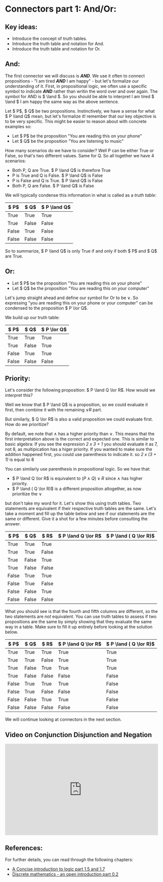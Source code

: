 # Connectors part 1: And/Or:

## Key ideas:
- Introduce the concept of truth tables.
- Introduce the truth table and notation for And.
- Introduce the truth table and notation for Or.

## And:
The first connector we will discuss is ***AND***. We use it often to connect propositions - "I am tired ***AND*** I am happy" - but let's formalize our understanding of it. First, in propositional logic, we often use a specific symbol to indicate ***AND*** rather than writin the word over and over again. The symbol for AND is $ \land $. So you should be able to interpret I am tired $ \land $ I am happy the same way as the above sentence.

Let $ P$, $ Q$ be two propositions. Instinctively, we have a sense for what $ P \land  Q$ mean, but let's formalize it! remember that our key objective is to be very specific. This might be easier to reason about with concrete examples so:
- Let $ P$ be the proposition "You are reading this on your phone"
- Let $ Q$ be the proposition "You are listening to music"

How many scenarios do we have to consider? Well P can be either True or False, so that's two different values. Same for Q. So all together we have 4 scenarios:
- Both P, Q are True. $ P \land  Q$ is therefore True
- P is True and Q is False. $ P \land  Q$ is False
- P is False and Q is True. $ P \land  Q$ is False
- Both P, Q are False. $ P \land  Q$ is False

We will typically condense this information in what is called as a *truth table*:

| $ P$ | $ Q$ | $ P \land  Q$ |
| ------------ | -------------| -------------------------|
| True | True | True |
| True | False | False | 
| False | True | False | 
| False | False | False | 

So to summarize, $ P \land  Q$ is only True if and only if both $ P$ and $ Q$ are True.

## Or:

- Let $ P$ be the proposition "You are reading this on your phone"
- Let $ Q$ be the proposition "You are reading this on your computer"

Let's jump straight ahead and define our symbol for Or to be $\lor$. So expressing  "you are reading this on your phone or your computer" can be condensed to the proposition $ P \lor  Q$. 

We build up our truth table:

| $ P$ | $ Q$ | $ P \lor  Q$ |
| ------------ | -------------| -----------------------------------|
| True | True | True |
| True | False | True | 
| False | True | True | 
| False | False | False | 

## Priority:
Let's consider the following proposition: $ P \land  Q \lor  R$. How would we interpret this?

Well we know that $ P \land  Q$ is a proposition, so we could evaluate it first, then combine it with the remaining $\lor  R$ part.

But similarly, $ Q \lor  R$ is also a valid proposition we could evaluate first. How do we prioritize? 

By default, we note that $\land$ has a higher priority than $\lor$. This means that the first interpretation above is the correct and expected one. 
This is similar to basic algebra: If you see the expression *2 x 3 + 1* you should evaluate it as 7, not 8, as multipication has a higer priority. If you wanted to make sure the addition happened first, you could use parenthesis to indicate it. so *2 x (3 + 1)* is equal to 8

You can similarly use parenthesis in propositional logic. So we have that:
- $ P \land  Q \lor  R$ is equivalent to  $( P \land  Q) \lor  R$ since $\land$ has higher priority.
-  $ P \land ( Q \lor  R)$ is a different proposition altogether, as now prioritize the $\lor$

but don't take my word for it. Let's show this using truth tables. Two statements are equivalent if their respective truth tables are the same. Let's take a moment and fill up the table below and see if our statements are the same or different. Give it a shot for a few minutes before consulting the answer.

| $ P$ | $ Q$ | $ R$ | $ P \land  Q \lor  R$ | $ P \land ( Q \lor  R)$ |
| ------------ | -------------| -----------------------------------|--|---| 
| True | True | True | | |
| True | True | False | | |
| True | False | True | | |
| True | False | False | | |
| False | True | True | | |
| False | True | False | | |
| False | False | True | | |
| False | False | False | | |

What you should see is that the fourth and fifth columns are different, so the two statements are *not* equivalent. You can use truth tables to assess if two propositions are the same by simply showing that they evaluate the same way in a table. Make sure to fill it up entirely before looking at the solution below.


| $ P$ | $ Q$ | $ R$ | $ P \land  Q \lor  R$ | $ P \land ( Q \lor  R)$ |
| ------------ | -------------| -----------------------------------|--|---| 
| True | True | True | True| True |
| True | True | False | True | True |
| True | False | True | True | True |
| True | False | False | False | False |
| False | True | True | True | False |
| False | True | False | False | False |
| False | False | True | True | False |
| False | False | False | False| False |

We will continue looking at connectors in the next section.

## Video on Conjunction Disjunction and Negation

<div style="position: relative; padding-bottom: 59.73451327433629%; height: 0;"><iframe src="https://youtube.com/embed/LO4lFX4Ur2Q" frameborder="0" webkitallowfullscreen mozallowfullscreen allowfullscreen style="position: absolute; top: 0; left: 0; width: 100%; height: 100%;"></iframe></div>


## References:

For further details, you can read through the following chapters:
- [A Concise introduction to logic part 1.5 and 1.7](https://open.umn.edu/opentextbooks/textbooks/452)
- [Discrete mathematics - an open introduction part 0.2](http://discrete.openmathbooks.org/dmoi3/sec_propositional.html)
